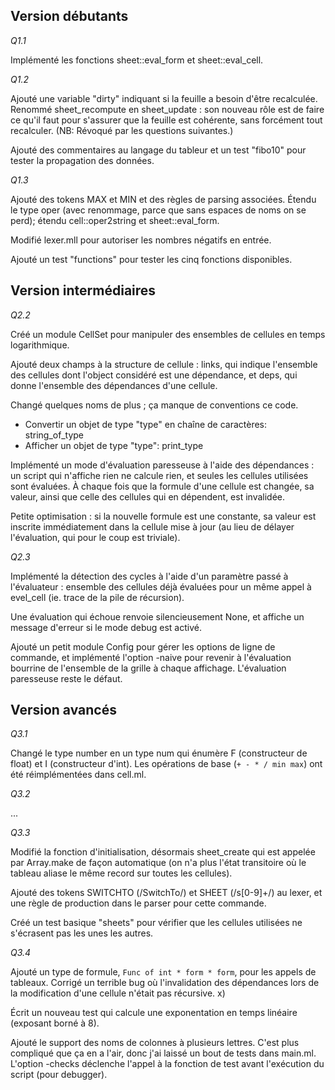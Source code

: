 ## Version débutants

*Q1.1*

Implémenté les fonctions sheet::eval_form et sheet::eval_cell.

*Q1.2*

Ajouté une variable "dirty" indiquant si la feuille a besoin d'être recalculée.
Renommé sheet_recompute en sheet_update : son nouveau rôle est de faire ce
qu'il faut pour s'assurer que la feuille est cohérente, sans forcément tout
recalculer. (NB: Révoqué par les questions suivantes.)

Ajouté des commentaires au langage du tableur et un test "fibo10" pour tester
la propagation des données.

*Q1.3*

Ajouté des tokens MAX et MIN et des règles de parsing associées. Étendu le type
oper (avec renommage, parce que sans espaces de noms on se perd); étendu
cell::oper2string et sheet::eval_form.

Modifié lexer.mll pour autoriser les nombres négatifs en entrée.

Ajouté un test "functions" pour tester les cinq fonctions disponibles.

## Version intermédiaires

*Q2.2*

Créé un module CellSet pour manipuler des ensembles de cellules en temps
logarithmique.

Ajouté deux champs à la structure de cellule : links, qui indique l'ensemble
des cellules dont l'object considéré est une dépendance, et deps, qui donne
l'ensemble des dépendances d'une cellule.

Changé quelques noms de plus ; ça manque de conventions ce code.
- Convertir un objet de type "type" en chaîne de caractères: string_of_type
- Afficher un objet de type "type": print_type

Implémenté un mode d'évaluation paresseuse à l'aide des dépendances : un script
qui n'affiche rien ne calcule rien, et seules les cellules utilisées sont
évaluées. À chaque fois que la formule d'une cellule est changée, sa valeur,
ainsi que celle des cellules qui en dépendent, est invalidée.

Petite optimisation : si la nouvelle formule est une constante, sa valeur est
inscrite immédiatement dans la cellule mise à jour (au lieu de délayer
l'évaluation, qui pour le coup est triviale).

*Q2.3*

Implémenté la détection des cycles à l'aide d'un paramètre passé à
l'évaluateur : ensemble des cellules déjà évaluées pour un même appel à
evel_cell (ie. trace de la pile de récursion).

Une évaluation qui échoue renvoie silencieusement None, et affiche un message
d'erreur si le mode debug est activé.

Ajouté un petit module Config pour gérer les options de ligne de commande, et
implémenté l'option -naive pour revenir à l'évaluation bourrine de l'ensemble
de la grille à chaque affichage. L'évaluation paresseuse reste le défaut.

## Version avancés

*Q3.1*

Changé le type number en un type num qui énumère F (constructeur de float) et I
(constructeur d'int). Les opérations de base (`+ - * / min max`) ont été
réimplémentées dans cell.ml.

*Q3.2*

...

*Q3.3*

Modifié la fonction d'initialisation, désormais sheet_create qui est appelée
par Array.make de façon automatique (on n'a plus l'état transitoire où le
tableau aliase le même record sur toutes les cellules).

Ajouté des tokens SWITCHTO (/SwitchTo/) et SHEET (/s[0-9]+/) au lexer, et une
règle de production dans le parser pour cette commande.

Créé un test basique "sheets" pour vérifier que les cellules utilisées ne
s'écrasent pas les unes les autres.

*Q3.4*

Ajouté un type de formule, `Func of int * form * form`, pour les appels de
tableaux. Corrigé un terrible bug où l'invalidation des dépendances lors de la
modification d'une cellule n'était pas récursive. x)

Écrit un nouveau test qui calcule une exponentation en temps linéaire (exposant
borné à 8).

Ajouté le support des noms de colonnes à plusieurs lettres. C'est plus
compliqué que ça en a l'air, donc j'ai laissé un bout de tests dans main.ml.
L'option -checks déclenche l'appel à la fonction de test avant l'exécution du
script (pour debugger).
